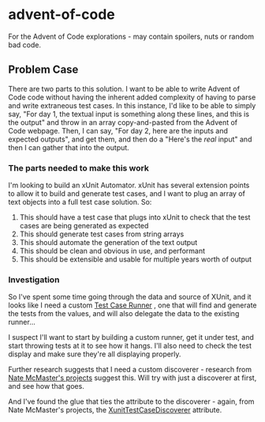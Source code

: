 # advent-of-code

For the Advent of Code explorations - may contain spoilers, nuts or random bad code.

## Problem Case

There are two parts to this solution.  I want to be able to write Advent of Code code without having the inherent added complexity of
having to parse and write extraneous test cases.  In this instance, I'd like to be able to simply say, "For day 1, the textual input
is something along these lines, and this is the output" and throw in an array copy-and-pasted from the Advent of Code webpage.  Then,
I can say, "For day 2, here are the inputs and expected outputs", and get them, and then do a "Here's the *real* input" and then I
can gather that into the output.

### The parts needed to make this work

I'm looking to build an xUnit Automator.  xUnit has several extension points to allow it to build and generate test cases, and I want
to plug an array of text objects into a full test case solution.  So:

1. This should have a test case that plugs into xUnit to check that the test cases are being generated as expected
1. This should generate test cases from string arrays
1. This should automate the generation of the text output
1. This should be clean and obvious in use, and performant
1. This should be extensible and usable for multiple years worth of output

### Investigation

So I've spent some time going through the data and source of XUnit, and it looks like I need a custom
[Test Case Runner](https://github.com/xunit/xunit/blob/main/src/xunit.v2.tests/Sdk/Frameworks/Runners/XunitTheoryTestCaseRunnerTests.cs)
, one that will find and generate the tests from the values, and will also delegate the data to the existing runner...

I suspect I'll want to start by building a custom runner, get it under test, and start throwing tests at it to see how it hangs.  I'll
also need to check the test display and make sure they're all displaying properly.

Further research suggests that I need a custom discoverer - research from
[Nate McMaster's projects](https://github.com/natemcmaster/xunit-extensions/blob/main/src/McMaster.Extensions.Xunit/Internal/SkippableFactDiscoverer.cs)
suggest this.  Will try with just a discoverer at first, and see how that goes.

And I've found the glue that ties the attribute to the discoverer - again, from Nate McMaster's projects, the
[XunitTestCaseDiscoverer](https://github.com/natemcmaster/xunit-extensions/blob/main/src/McMaster.Extensions.Xunit/SkippableTheoryAttribute.cs)
attribute.
